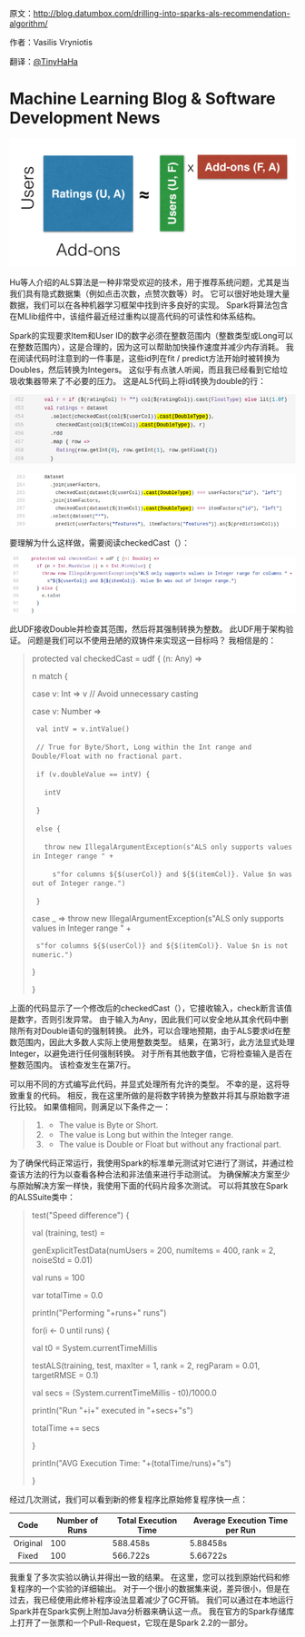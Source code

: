 原文：http://blog.datumbox.com/drilling-into-sparks-als-recommendation-algorithm/

作者：Vasilis Vryniotis

翻译：[@TinyHaHa](https://github.com/TinyHaHa)

# Machine Learning Blog & Software Development News

![image](https://github.com/TinyHaHa/news/blob/master/2019/11/img/2019/11/01.png)

Hu等人介绍的ALS算法是一种非常受欢迎的技术，用于推荐系统问题，尤其是当我们具有隐式数据集（例如点击次数，点赞次数等）时。
它可以很好地处理大量数据，我们可以在各种机器学习框架中找到许多良好的实现。
Spark将算法包含在MLlib组件中，该组件最近经过重构以提高代码的可读性和体系结构。

Spark的实现要求Item和User ID的数字必须在整数范围内（整数类型或Long可以在整数范围内），这是合理的，因为这可以帮助加快操作速度并减少内存消耗。
我在阅读代码时注意到的一件事是，这些id列在fit / predict方法开始时被转换为Doubles，然后转换为Integers。 
这似乎有点骇人听闻，而且我已经看到它给垃圾收集器带来了不必要的压力。 这是ALS代码上将id转换为double的行：


![image](https://github.com/TinyHaHa/news/blob/master/2019/11/img/2019/11/02.png)

![image](https://github.com/TinyHaHa/news/blob/master/2019/11/img/2019/11/03.png)

要理解为什么这样做，需要阅读checkedCast（）：

![image](https://github.com/TinyHaHa/news/blob/master/2019/11/img/2019/11/04.png)

此UDF接收Double并检查其范围，然后将其强制转换为整数。 此UDF用于架构验证。 问题是我们可以不使用丑陋的双铸件来实现这一目标吗？ 我相信是的：

>protected val checkedCast = udf { (n: Any) =>
>
>  n match {
>
>    case v: Int => v // Avoid unnecessary casting
>
>    case v: Number =>
>
>      val intV = v.intValue()
>
>      // True for Byte/Short, Long within the Int range and Double/Float with no fractional part.
>
>      if (v.doubleValue == intV) {
>
>        intV
>
>      }
>
>      else {
>
>        throw new IllegalArgumentException(s"ALS only supports values in Integer range " +
>
>          s"for columns ${$(userCol)} and ${$(itemCol)}. Value $n was out of Integer range.")
>
>      }
>
>    case _ => throw new IllegalArgumentException(s"ALS only supports values in Integer range " +
>
>      s"for columns ${$(userCol)} and ${$(itemCol)}. Value $n is not numeric.")
>
>  }
>
>}
>

上面的代码显示了一个修改后的checkedCast（），它接收输入，check断言该值是数字，否则引发异常。 
由于输入为Any，因此我们可以安全地从其余代码中删除所有对Double语句的强制转换。 
此外，可以合理地预期，由于ALS要求id在整数范围内，因此大多数人实际上使用整数类型。 
结果，在第3行，此方法显式处理Integer，以避免进行任何强制转换。 对于所有其他数字值，它将检查输入是否在整数范围内。 
该检查发生在第7行。

可以用不同的方式编写此代码，并显式处理所有允许的类型。 
不幸的是，这将导致重复的代码。 
相反，我在这里所做的是将数字转换为整数并将其与原始数字进行比较。 
如果值相同，则满足以下条件之一：

> 1. * The value is Byte or Short.
> 2. * The value is Long but within the Integer range.
> 3. * The value is Double or Float but without any fractional part.

为了确保代码正常运行，我使用Spark的标准单元测试对它进行了测试，并通过检查该方法的行为以查看各种合法和非法值来进行手动测试。 
为确保解决方案至少与原始解决方案一样快，我使用下面的代码片段多次测试。 
可以将其放在Spark的ALSSuite类中：

>test("Speed difference") {
>
>  val (training, test) =
>
>    genExplicitTestData(numUsers = 200, numItems = 400, rank = 2, noiseStd = 0.01)
>
> 
>
>  val runs = 100
>
>  var totalTime = 0.0
>
>  println("Performing "+runs+" runs")
>
>  for(i <- 0 until runs) {
>
>    val t0 = System.currentTimeMillis
>
>    testALS(training, test, maxIter = 1, rank = 2, regParam = 0.01, targetRMSE = 0.1)
>
>    val secs = (System.currentTimeMillis - t0)/1000.0
>
>    println("Run "+i+" executed in "+secs+"s")
>
>    totalTime += secs
>
>  }
>
>  println("AVG Execution Time: "+(totalTime/runs)+"s")
>
>
>}
>


经过几次测试，我们可以看到新的修复程序比原始修复程序快一点：

|Code        |   Number of Runs   |   Total Execution Time   |   Average Execution Time per Run
|:----------:|--------------------|--------------------|--------------------|
|Original	  |     100	           |        588.458s	        |           5.88458s
|Fixed	      |     100            |      	566.722s          |           5.66722s

我重复了多次实验以确认并得出一致的结果。 在这里，您可以找到原始代码和修复程序的一个实验的详细输出。 
对于一个很小的数据集来说，差异很小，但是在过去，我已经使用此修补程序设法显着减少了GC开销。 
我们可以通过在本地运行Spark并在Spark实例上附加Java分析器来确认这一点。 
我在官方的Spark存储库上打开了一张票和一个Pull-Request，它现在是Spark 2.2的一部分。
